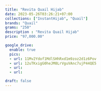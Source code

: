 ```yaml
---
title: "Revita Quail Hijab"
date: 2023-05-26T03:26:21+07:00
collections: ["InstantHijab", "Quail"]
brands: "Quail"
grams: "250"
description : "Revita Quail Hijab"
price: "97,000.00"

google_drive:
  enable: true
  pics:
  - url: 11Mv2Ydof1MdlSHhRxd1m9zoz2d1z6Pov
  - url: 12uTKxigG0heJM8LrVguVAnc7ujP44QE5
  - url: 
  - url: 

draft: false
---
```


    
  
